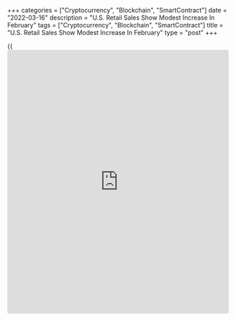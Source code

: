 +++
categories = ["Cryptocurrency", "Blockchain", "SmartContract"]
date = "2022-03-16"
description = "U.S. Retail Sales Show Modest Increase In February"
tags = ["Cryptocurrency", "Blockchain", "SmartContract"]
title = "U.S. Retail Sales Show Modest Increase In February"
type = "post"
+++

{{<iframe id="large-banner" src="https://www.bounty.group/#slide=18.0" width="100%" height="600" scrolling="no" style="border: 0px solid rgb(216, 221, 230); border-radius: 3px;">}}

After reporting a substantial rebound in U.S. retail sales in the
previous month, the Commerce Department released a report on Wednesday
showing a modest increase in retail sales in the month of February.

The Commerce Department said retail sales rose by 0.3 percent in
February after soaring by an upwardly revised 4.9 percent in January.

Economists had expected retail sales to increase by 0.4 percent compared
to the 3.8 percent spike originally reported for the previous month.

"U.S. retail sales settled back into a modest pace in February following
some Omicron-induced volatility and acute seasonal adjustment noise at
the turn of the year," said Lydia Boussour, Lead U.S. Economist at
Oxford Economics.

The uptick in retail sales was partly due to a 5.3 percent surge in
sales by gas stations, which largely reflected higher prices at the
pump.

Sales by bars and restaurants, sporting goods, hobby, musical
instrument, and book store, clothing and accessories stores and
miscellaneous store retailers also saw notable growth.

Meanwhile, the report showed sales by non-store retailers tumbled by 3.7
percent in February after skyrocketing by 20.6 percent in January. Sales
by [health][1] and personal care stores and furniture and home
furnishing stores also slumped.

Excluding a 0.8 percent increase in sales by motor vehicle and parts
dealers, retail sales edged up by 0.2 percent in February after surging
by 4.4 percent in January. Ex-auto sales were expected to advance by 0.9
percent.

The report showed core retail sales, which exclude automobiles,
gasoline, building materials and food services, tumbled by 1.2 percent
in February after spiking by an upwardly revised 6.7 percent in January.

"The current surge in non-discretionary inflation - particularly food,
energy, and shelter - will pressure households' budgets and lead them to
pare back their discretionary purchases, while supply-chain issues will
continue to constrain sales growth," said Boussour.

She added, "But robust labor income growth, record levels of household
wealth and ample excess savings worth 13% of GDP mean that consumer
spending should remain supported in the months ahead."

For comments and feedback [contact](https://www.playgroundfx.com/contact/): editorial@rtt[news](https://www.letsplayfx.com/blog/forex-news-website/).com

[Economic News][2]

 **What parts of the world are seeing the best (and worst) economic
performances lately? Click[here][3] to check out our [Econ Scorecard][3]
and find out! See up-to-the-moment [ranking](https://www.playgroundfx.com/blog/crypto-exchange-ranking/)s for the best and worst
performers in [GDP][4], [unemployment rate][5], [inflation][3] and much
more.**

   1. www.rtt[news](https://www.letsplayfx.com/blog/forex-news-website/).com/Content/Health.aspx
   2. www.rtt[news](https://www.letsplayfx.com/blog/forex-news-website/).com/Content/EconomicNews.aspx
   3. www.rtt[news](https://www.letsplayfx.com/blog/forex-news-website/).com/economic-scorecard/world-rank/CPI/highest-performance.aspx
   4. www.rtt[news](https://www.letsplayfx.com/blog/forex-news-website/).com/economic-scorecard/world-rank/GDP/highest-performance.aspx
   5. www.rtt[news](https://www.letsplayfx.com/blog/forex-news-website/).com/economic-scorecard/world-rank/unemployment-rate/lowest-performance.aspx